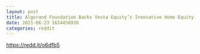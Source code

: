 ```yaml
--- 
layout: post 
title: Algorand Foundation Backs Vesta Equity’s Innovative Home Equity Solution 
date: 2021-06-23 1624456938 
categories: reddit 
--- 
```

https://redd.it/o6dfb5
